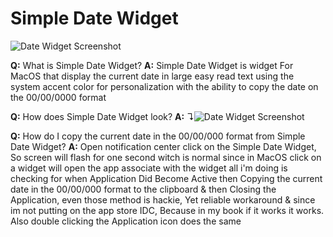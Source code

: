 
# Simple Date Widget
![Date Widget Screenshot](https://raw.githubusercontent.com/SimpleDateWidget/SimpleDateWidget/Master/SimpleDateWidget/Assets.xcassets/AppIcon.appiconset/256.png?raw=true
)

**Q:** What is Simple Date Widget?
**A:** Simple Date Widget is widget For MacOS that display the current date in large easy read text using the system accent color for personalization with the ability to copy the date on the 00/00/0000 format

**Q:** How does Simple Date Widget look?
**A:** ↴![Date Widget Screenshot](https://github.com/SimpleDateWidget/SimpleDateWidget/blob/Master/Screenshot/DateWidget.png?raw=true)

**Q:** How do I copy the current date in the 00/00/000 format from Simple Date Widget?
**A:** Open notification center click on the Simple Date Widget, So screen will flash for one second witch is normal since in MacOS click on a widget will open the app associate with the widget all i'm doing is checking for when Application Did Become Active then Copying the current date in the 00/00/000 format to the clipboard & then Closing the Application, even those method is hackie, Yet reliable workaround & since im not putting on the app store IDC, Because in my book if it works it works. Also double clicking the Application icon does the same
